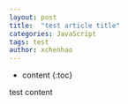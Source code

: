 ```yaml
---
layout: post
title:  "test article title"
categories: JavaScript
tags: test
author: xchenhao
---
```


* content
{:toc}

test content
